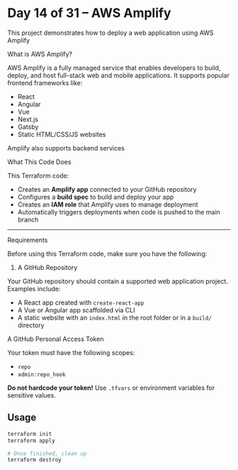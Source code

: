 # Day 14 of 31 – AWS Amplify

This project demonstrates how to deploy a web application using AWS Amplify


What is AWS Amplify?

AWS Amplify is a fully managed service that enables developers to build, deploy, and host full-stack web and mobile applications. It supports popular frontend frameworks like:

- React
- Angular
- Vue
- Next.js
- Gatsby
- Static HTML/CSS/JS websites

Amplify also supports backend services 

 What This Code Does

This Terraform code:
- Creates an **Amplify app** connected to your GitHub repository
- Configures a **build spec** to build and deploy your app
- Creates an **IAM role** that Amplify uses to manage deployment
- Automatically triggers deployments when code is pushed to the main branch

---

Requirements

Before using this Terraform code, make sure you have the following:

 1. A GitHub Repository

Your GitHub repository should contain a supported web application project. Examples include:
- A React app created with `create-react-app`
- A Vue or Angular app scaffolded via CLI
- A static website with an `index.html` in the root folder or in a `build/` directory

A GitHub Personal Access Token

Your token must have the following scopes:
- `repo`
- `admin:repo_hook`

 **Do not hardcode your token!** Use `.tfvars` or environment variables for sensitive values.

## Usage

```bash
terraform init
terraform apply

# Once finished, clean up
terraform destroy
```